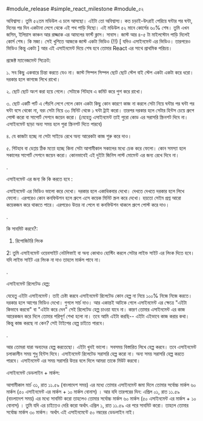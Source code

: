 #module_release #simple_react_milestone #module_৫২

অবিশ্বাস্য। তুমি ৫২তম মডিউল এ চলে আসছো। এইটা তো অবিশ্বাস্য। কত চড়াই-উৎরাই পেরিয়ে ঘন্টার পর ঘন্টা, দিনের পর দিন একটানা লেগে থেকে এই পথ পাড়ি দিছো। এই মডিউল ৫২ মানে কোর্সের ৬০% শেষ। তুমি এখন জসিম, ইলিয়াস কাঞ্চন আর রাজ্জাক এর আমলের ফার্স্ট ক্লাস। সাবাস। জাস্ট আর ৪-৫ টা মাইলস্টোন পাড়ি দিলেই কোর্স শেষ। কি মজা। সেই খুশিতে আজকে জাস্ট একটা ভিডিও (!!) [ যদিও এসাইনমেন্ট এর ভিডিও। তারপরেও ভিডিও কিন্তু একটা ] আর এই এসাইনমেন্ট দিয়ে শেষ হবে তোমার React এর সাথে প্রাথমিক পরিচয়। 

 

প্রজেক্ট ম্যানেজমেন্ট সিক্রেট:

১. সব কিছু একবারে চিন্তা করতে যেও না। জাস্ট সিম্পল সিম্পল ছোট ছোট স্টেপ বাই স্টেপ একটা একটা করে ধরো। দরকার হলে কাগজে লিখে রাখো। 

২. ছোট ছোট অংশ করা হয়ে গেলে। সেটাকে গিটহাব এ কমিট করে পুশ করে রাখো। 

৩. ছোট একটি পার্ট এ পেঁচগি লেগে গেলে কোন একটা কিছু কোন কারণে কাজ না করলে সেটা নিয়ে ঘন্টার পর ঘন্টা পর ঘন্টা বসে থেকো না, বরং সেটা নিয়ে ৩০ মিনিট থেকে ১ ঘন্টা ট্রাই করো। তারপর দরকার হলে সেটার হিন্টস চেয়ে গ্রুপে পোস্ট করো বা সাপোর্ট সেশনে জয়েন করো। (যেহেতু এসাইনমেন্ট তাই পুরো কোড এর সরাসরি স্ক্রিনশট দিবে না। এসাইনমেন্ট ছাড়া অন্য সময় হলে পুরা স্ক্রিনশট দিতে পারবে)

৪. যে কাজটা হচ্ছে না সেটা সাইডে রেখে অন্য আরেকটা কাজ শুরু করে দাও। 

৫. গিটহাব বা ডেপ্লয় ঠিক মতো হচ্ছে কিনা সেটা আগামীকাল সকালের মধ্যে চেক করে ফেলো। কোন সমস্যা হলে সকালের সাপোর্ট সেশনে জয়েন করো। কোনভাবেই এই দুইটা জিনিস লাস্ট মোমেন্ট এর জন্য রেখে দিবে না। 

 

.

এসাইনমেন্ট এর জন্য কি কি করতে হবে : 

এসাইনমেন্ট এর ভিডিও ভালো করে দেখো। দরকার হলে একাধিকবার দেখো। দেখতে দেখতে দরকার হলে লিখে ফেলো। এরপরেও কোন কনফিউশন হলে গ্রুপে এসে কয়েক মিনিট স্ক্রল করে দেখো। হয়তো সেইম প্রশ্ন আরো কয়েকজন করে থাকতে পারে। এরপরেও উত্তর না পেলে বা কনফিউশন থাকলে গ্রুপে পোস্ট করে দাও। 

 

.

কি সাবমিট করবে?:

1. রিপোজিটরি লিংক 

2: তুমি এসাইনমেন্ট ওয়েবসাইট নেটলিফাই বা অন্য কোথাও হোস্টিং করলে সেটার লাইভ সাইট এর লিংক দিতে হবে। যদি লাইভ সাইট এর লিংক না দাও তাহলে মার্কস পাবে না।

.

এসাইনমেন্ট রিলেটেড হেল্প:

যেহেতু এইটা এসাইনমেন্ট। তাই চেষ্টা করবে এসাইনমেন্ট রিলেটেড কোন হেল্প না নিয়ে ১০০% নিজে নিজে করতে। দরকার হলে আগের ভিডিও দেখো। গুগলে সার্চ দাও। আর একান্তই আটকে গেলে এসাইনমেন্ট এর ক্ষেত্রে "এইটা কিভাবে করবো" বা "এইটা করে দেন" সেই রিলেটেড হেল্প চাওয়া যাবে না। কারণ তোমার এসাইনমেন্ট এর কাজ আরেকজন করে দিলে তোমার পরিপূর্ণ শেখা হলো না। তবে আমি এইটা করছি-- এইটা এইভাবে কাজ করার কথা। কিন্তু কাজ করছে না কেন? সেই টাইপের হেল্প চাইতে পারবে। 

.

আর তোমরা যারা অন্যদের হেল্প করতেছো। এইটা খুবই ভালো। সবসময় বিস্তারিত লিখে হেল্প করবে। তবে এসাইনমেন্ট চলাকালীন সময় শুধু হিন্টস দিবে। এসাইনমেন্ট রিলেটেড সরাসরি হেল্প করো না। অন্য সময় সরাসরি হেল্প করতে পারবে। এসাইনমেন্ট এর সময় সরাসরি উত্তর বলে দিলে আমরা তাকে মিউট করবো। 



এসাইনমেন্ট ডেডলাইন + মার্কস:

আগামীকাল মার্চ ৩১, রাত ১১.৫৯ (বাংলাদেশ সময়) এর মধ্যে তোমার এসাইনমেন্ট জমা দিলে তোমার সর্বোচ্চ মার্কস ৬০ মার্কস (৫০ এসাইনমেন্ট এর মার্কস + ১০ মার্কস বোনাস) । আর যদি তারপরের দিন: এপ্রিল ০১, রাত ১১.৫৯ (বাংলাদেশ সময়) এর মধ্যে সাবমিট করো তাহলেও তোমার সর্বোচ্চ মার্কস ৬০ মার্কস (৫০ এসাইনমেন্ট এর মার্কস + ১০ বোনাস) । তুমি যদি এর চাইতেও দেরি করো অর্থাৎ এপ্রিল ১, রাত ১১.৫৯ এর পরে সাবমিট করো। তাহলে তোমার সর্বোচ্চ মার্কস ৩০ মার্কস। অর্থাৎ এই এসাইনমেন্টে ৫০ নম্বরের ডেডলাইন নাই। 
